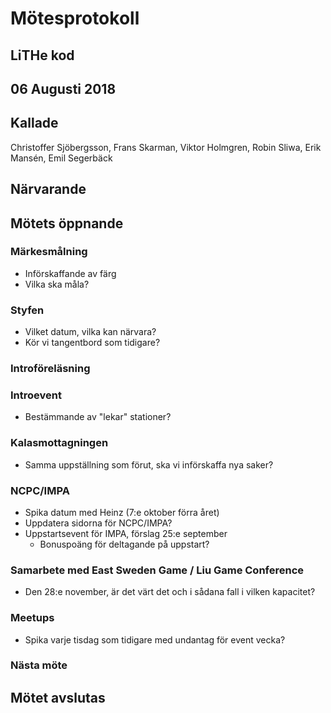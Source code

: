 # Mötesprotokoll

## LiTHe kod

## 06 Augusti 2018

## Kallade
Christoffer Sjöbergsson, Frans Skarman, Viktor Holmgren, Robin Sliwa, Erik Mansén, Emil Segerbäck

## Närvarande

## Mötets öppnande

### Märkesmålning
- Införskaffande av färg
- Vilka ska måla?

### Styfen
- Vilket datum, vilka kan närvara?
- Kör vi tangentbord som tidigare?

### Introföreläsning

### Introevent
- Bestämmande av "lekar" stationer?

### Kalasmottagningen
- Samma uppställning som förut, ska vi införskaffa nya saker?

### NCPC/IMPA
- Spika datum med Heinz (7:e oktober förra året)
- Uppdatera sidorna för NCPC/IMPA?
- Uppstartsevent för IMPA, förslag 25:e september
    - Bonuspoäng för deltagande på uppstart?

### Samarbete med East Sweden Game / Liu Game Conference
- Den 28:e november, är det värt det och i sådana fall i vilken kapacitet?

### Meetups
- Spika varje tisdag som tidigare med undantag för event vecka?

### Nästa möte

## Mötet avslutas


